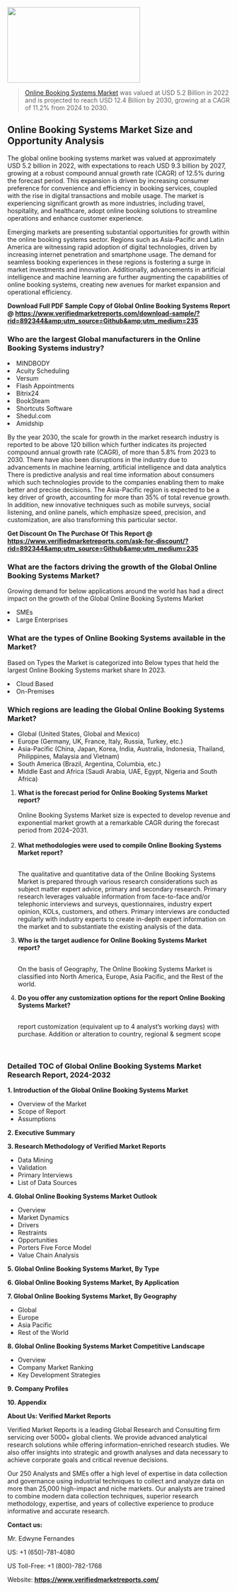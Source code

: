 <img src="https://ffe5etoiles.com/wp-content/uploads/2024/12/MST1-300x171.png" alt="" width="300" height="171" class="alignnone size-medium wp-image-20088" /><blockquote><p><p><a href="https://www.verifiedmarketreports.com/download-sample/?rid=892344&utm_source=Github&utm_medium=235" target="_blank">Online Booking Systems Market</a> was valued at USD 5.2 Billion in 2022 and is projected to reach USD 12.4 Billion by 2030, growing at a CAGR of 11.2% from 2024 to 2030.</p></blockquote><p><h2>Online Booking Systems Market Size and Opportunity Analysis</h2><p>The global online booking systems market was valued at approximately USD 5.2 billion in 2022, with expectations to reach USD 9.3 billion by 2027, growing at a robust compound annual growth rate (CAGR) of 12.5% during the forecast period. This expansion is driven by increasing consumer preference for convenience and efficiency in booking services, coupled with the rise in digital transactions and mobile usage. The market is experiencing significant growth as more industries, including travel, hospitality, and healthcare, adopt online booking solutions to streamline operations and enhance customer experience.</p><p>Emerging markets are presenting substantial opportunities for growth within the online booking systems sector. Regions such as Asia-Pacific and Latin America are witnessing rapid adoption of digital technologies, driven by increasing internet penetration and smartphone usage. The demand for seamless booking experiences in these regions is fostering a surge in market investments and innovation. Additionally, advancements in artificial intelligence and machine learning are further augmenting the capabilities of online booking systems, creating new avenues for market expansion and operational efficiency.</p></p><p class=""><strong>Download Full PDF Sample Copy of Global Online Booking Systems Report @ <a href="https://www.verifiedmarketreports.com/download-sample/?rid=892344&amp;utm_source=Github&amp;utm_medium=235" target="_blank">https://www.verifiedmarketreports.com/download-sample/?rid=892344&amp;utm_source=Github&amp;utm_medium=235</a></strong></p><h3 id="" class="">Who are the largest Global manufacturers in the Online Booking Systems industry?</h3><p><li>MINDBODY</li><li> Acuity Scheduling</li><li> Versum</li><li> Flash Appointments</li><li> Bitrix24</li><li> BookSteam</li><li> Shortcuts Software</li><li> Shedul.com</li><li> Amidship</li></p><div class=""><div class="" dir="" data-message-author-role="" data-message-id="" data-message-model-slug=""><div class=""><div class=""><div class=""><div class="" dir="" data-message-author-role="" data-message-id="" data-message-model-slug=""><div class=""><div class=""><p>By the year 2030, the scale for growth in the market research industry is reported to be above 120 billion which further indicates its projected compound annual growth rate (CAGR), of more than 5.8% from 2023 to 2030. There have also been disruptions in the industry due to advancements in machine learning, artificial intelligence and data analytics There is predictive analysis and real time information about consumers which such technologies provide to the companies enabling them to make better and precise decisions. The Asia-Pacific region is expected to be a key driver of growth, accounting for more than 35% of total revenue growth. In addition, new innovative techniques such as mobile surveys, social listening, and online panels, which emphasize speed, precision, and customization, are also transforming this particular sector.</p><p><strong>Get Discount On The Purchase Of This Report @&nbsp; <a href="https://www.verifiedmarketreports.com/ask-for-discount/?rid=892344&amp;utm_source=Github&amp;utm_medium=235" target="_blank">https://www.verifiedmarketreports.com/ask-for-discount/?rid=892344&amp;utm_source=Github&amp;utm_medium=235</a></strong></p></div></div></div></div></div></div></div></div><h3 id="" class="">What are the factors driving the growth of the Global Online Booking Systems Market?</h3><p id="" class="">Growing demand for below applications around the world has had a direct impact on the growth of the Global Online Booking Systems Market</p><p id="" class=""><li>SMEs</li><li> Large Enterprises</li></p><h3 id="" class="">What are the types of Online Booking Systems available in the Market?</h3><p id="" class="">Based on Types the Market is categorized into Below types that held the largest Online Booking Systems market share In 2023.</p><p id="" class=""><li>Cloud Based</li><li> On-Premises</li></p><h3 id="" class="">Which regions are leading the Global Online Booking Systems Market?</h3><ul><li>Global (United States, Global and Mexico)</li><li>Europe (Germany, UK, France, Italy, Russia, Turkey, etc.)</li><li>Asia-Pacific (China, Japan, Korea, India, Australia, Indonesia, Thailand, Philippines, Malaysia and Vietnam)</li><li>South America (Brazil, Argentina, Columbia, etc.)</li><li>Middle East and Africa (Saudi Arabia, UAE, Egypt, Nigeria and South Africa)</li></ul><p><ol><li><strong>What is the forecast period for Online Booking Systems Market report?<br /></strong><br /><span data-sheets-root="1" data-sheets-value="{&quot;1&quot;:2,&quot;2&quot;:&quot;XXXX size is expected to develop revenue and exponential market growth at a remarkable CAGR during the forecast period from 2024&ndash;2030.&quot;}" data-sheets-userformat="{&quot;2&quot;:12674,&quot;4&quot;:{&quot;1&quot;:2,&quot;2&quot;:16776960},&quot;10&quot;:2,&quot;11&quot;:0,&quot;15&quot;:&quot;Arial&quot;,&quot;16&quot;:12}">Online Booking Systems Market size is expected to develop revenue and exponential market growth at a remarkable CAGR during the forecast period from 2024&ndash;2031.</span><br /><br /></li><li><strong>What methodologies were used to compile Online Booking Systems Market report?<br /><br /></strong><p>The qualitative and quantitative data of the&nbsp;Online Booking Systems Market is prepared through various research considerations such as subject matter expert advice, primary and secondary research. Primary research leverages valuable information from face-to-face and/or telephonic interviews and surveys, questionnaires, industry expert opinion, KOLs, customers, and others. Primary interviews are conducted regularly with industry experts to create in-depth expert information on the market and to substantiate the existing analysis of the data.&nbsp;</p></li><li><strong>Who is the target audience for Online Booking Systems Market report?<br /><br /></strong><p>On the basis of Geography, The&nbsp;Online Booking Systems Market is classified into North America, Europe, Asia Pacific, and the Rest of the world.</p></li><li><strong>Do you offer any customization options for the report Online Booking Systems Market?<br /><br /></strong><p>report customization (equivalent up to 4 analyst&rsquo;s working days) with purchase. Addition or alteration to country, regional &amp; segment scope</p><p>&nbsp;</p></li></ol></p><h3 id="" class="">Detailed TOC of Global Online Booking Systems Market Research Report, 2024-2032</h3><p id="" class=""><strong>1. Introduction of the Global Online Booking Systems Market</strong></p><ul><li>Overview of the Market</li><li>Scope of Report</li><li>Assumptions</li></ul><p id="" class=""><strong>2. Executive Summary</strong></p><p id="" class=""><strong>3. Research Methodology of&nbsp;Verified Market Reports</strong></p><ul><li>Data Mining</li><li>Validation</li><li>Primary Interviews</li><li>List of Data Sources</li></ul><p id="" class=""><strong>4. Global Online Booking Systems Market Outlook</strong></p><ul><li>Overview</li><li>Market Dynamics</li><li>Drivers</li><li>Restraints</li><li>Opportunities</li><li>Porters Five Force Model</li><li>Value Chain Analysis</li></ul><p id="" class=""><strong>5. Global Online Booking Systems Market, By&nbsp;Type</strong></p><p id="" class=""><strong>6. Global Online Booking Systems Market, By Application</strong></p><p id="" class=""><strong>7. Global Online Booking Systems Market, By Geography</strong></p><ul><li>Global</li><li>Europe</li><li>Asia Pacific</li><li>Rest of the World</li></ul><p id="" class=""><strong>8. Global Online Booking Systems Market Competitive Landscape</strong></p><ul><li>Overview</li><li>Company Market Ranking</li><li>Key Development Strategies</li></ul><p id="" class=""><strong>9. Company Profiles</strong></p><p id="" class=""><strong>10. Appendix</strong></p><p id="" class=""><strong>About Us: Verified Market Reports</strong></p><p id="" class="">Verified Market Reports is a leading Global Research and Consulting firm servicing over 5000+ global clients. We provide advanced analytical research solutions while offering information-enriched research studies. We also offer insights into strategic and growth analyses and data necessary to achieve corporate goals and critical revenue decisions.</p><p id="" class="">Our 250 Analysts and SMEs offer a high level of expertise in data collection and governance using industrial techniques to collect and analyze data on more than 25,000 high-impact and niche markets. Our analysts are trained to combine modern data collection techniques, superior research methodology, expertise, and years of collective experience to produce informative and accurate research.</p><p id="" class=""><strong>Contact us:</strong></p><p id="" class="">Mr. Edwyne Fernandes</p><p id="" class="">US: +1 (650)-781-4080</p><p id="" class="">US Toll-Free: +1 (800)-782-1768</p><p id="" class="">Website: <a target="" data-test-app-aware-link=""><strong>https://www.verifiedmarketreports.com/</strong></a></p>
